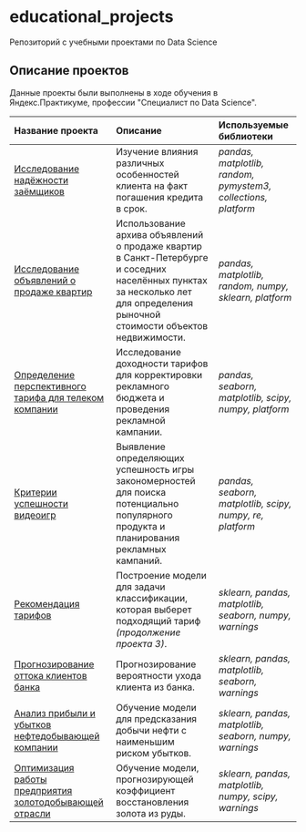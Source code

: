# educational_projects
 Репозиторий с учебными проектами по Data Science

## Описание проектов

Данные проекты были выполнены в ходе обучения в Яндекс.Практикуме, профессии "Специалист по Data Science".

| Название проекта | Описание | Используемые библиотеки |
| :---------------------- | :---------------------- | :---------------------- |
| [Исследование надёжности заёмщиков](01_bank_clients_reliability) | Изучение влияния различных особенностей клиента на факт погашения кредита в срок. | *pandas, matplotlib, random, pymystem3, collections, platform* |
| [Исследование объявлений о продаже квартир](02_real_estate_spb) | Использование архива объявлений о продаже квартир в Санкт-Петербурге и соседних населённых пунктах за несколько лет для определения рыночной стоимости объектов недвижимости. | *pandas, matplotlib, random, numpy, sklearn, platform* |
| [Определение перспективного тарифа для телеком компании](03_mobile_tariffs) | Исследование доходности тарифов для корректировки рекламного бюджета и проведения рекламной кампании. | *pandas, seaborn, matplotlib, scipy, numpy, platform* |
| [Критерии успешности видеоигр](04_games) | Выявление определяющих успешность игры закономерностей для поиска потенциально популярного продукта и планирования рекламных кампаний. | *pandas, seaborn, matplotlib, scipy, numpy, re, platform* |
| [Рекомендация тарифов](05_mobile_tariffs_ML) | Построение модели для задачи классификации, которая выберет подходящий тариф *(продолжение проекта 3)*. | *sklearn, pandas, matplotlib, seaborn, numpy, warnings* |
| [Прогнозирование оттока клиентов банка](06_bank_churn) | Прогнозирование вероятности ухода клиента из банка. | *sklearn, pandas, matplotlib, seaborn, warnings* |
| [Анализ прибыли и убытков нефтедобывающей компании](07_oil_wells) | Обучение модели для предсказания добычи нефти с наименьшим риском убытков. | *sklearn, pandas, matplotlib, seaborn, numpy, warnings* |
| [Оптимизация работы предприятия золотодобывающей отрасли](08_gold_recovery) | Обучение модели, прогнозирующей коэффициент восстановления золота из руды. | *sklearn, pandas, matplotlib, numpy, scipy, warnings* |
